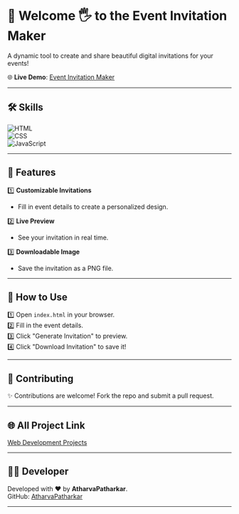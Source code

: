 # 🎉 Welcome 🖐 to the Event Invitation Maker

A dynamic tool to create and share beautiful digital invitations for your events!  

🌐 **Live Demo**: [Event Invitation Maker](https://atharvapatharkar.github.io/web-development-projects/Event%20Invitation%20Maker/index.html) 

---

## 🛠️ Skills

![HTML](https://img.shields.io/badge/html5%20-%23E34F26.svg?&style=for-the-badge&logo=html5&logoColor=white)  
![CSS](https://img.shields.io/badge/css3%20-%231572B6.svg?&style=for-the-badge&logo=css3&logoColor=white)  
![JavaScript](https://img.shields.io/badge/javascript%20-%23323330.svg?&style=for-the-badge&logo=javascript&logoColor=%23F7DF1E)  

---

## 🌟 Features

1️⃣ **Customizable Invitations**  
   - Fill in event details to create a personalized design.  

2️⃣ **Live Preview**  
   - See your invitation in real time.  

3️⃣ **Downloadable Image**  
   - Save the invitation as a PNG file.  

---

## 🚀 How to Use

1️⃣ Open `index.html` in your browser.  
2️⃣ Fill in the event details.  
3️⃣ Click "Generate Invitation" to preview.  
4️⃣ Click "Download Invitation" to save it!  

---

## 🤝 Contributing

✨ Contributions are welcome! Fork the repo and submit a pull request.  

---

## 🌐 All Project Link

[Web Development Projects](https://atharvapatharkar.github.io/web-development-projects/)

---

## 🧑‍💻 Developer

Developed with ❤️ by **AtharvaPatharkar**.  
GitHub: [AtharvaPatharkar](https://github.com/AtharvaPatharkar)

---